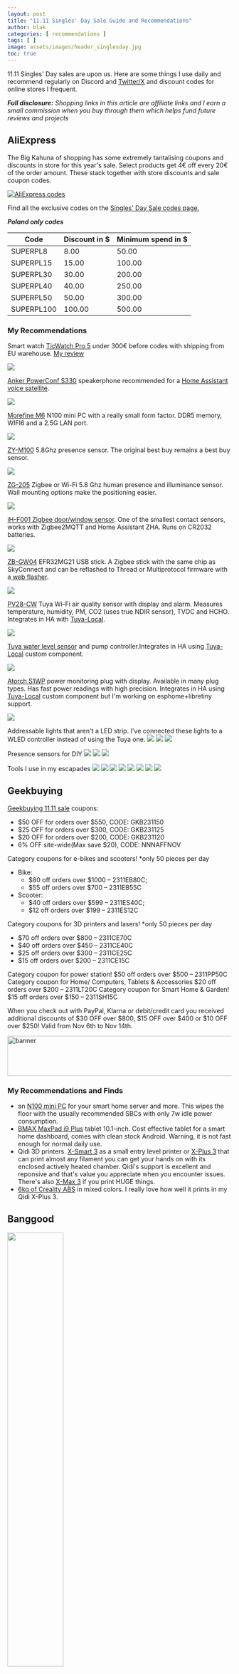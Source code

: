 ```yaml
---
layout: post
title: "11.11 Singles' Day Sale Guide and Recommendations"
author: blak
categories: [ recommendations ]
tags: [ ]
image: assets/images/header_singlesday.jpg
toc: true
---
```

11.11 Singles' Day sales are upon us. Here are some things I use daily and recommend regularly on Discord and [Twitter/X](http;//twitter.com/blakadder_) and discount codes for online stores I frequent.

_**Full disclosure:** Shopping links in this article are affiliate links and I earn a small commission when you buy through them which helps fund future reviews and projects_

## AliExpress

The Big Kahuna of shopping has some extremely tantalising coupons and discounts in store for this year's sale. Select products get 4€ off every 20€ of the order amount. These stack together with store discounts and sale coupon codes.

[![AliExpress codes](/assets/images/singlesday/alixcodes.png)](https://best.aliexpress.com/?aff_fcid=cee05cc8416b42d584f17a70420d7d17-1699641746599-05815-_DBag5Z1&tt=CPS_NORMAL&aff_fsk=_DBag5Z1&aff_platform=portals-tool&sk=_DBag5Z1&aff_trace_key=cee05cc8416b42d584f17a70420d7d17-1699641746599-05815-_DBag5Z1&terminal_id=f6d770ce532d41d9aee8c03b1a87a6b5)

Find all the exclusive codes on the [Singles' Day Sale codes page.](https://campaign.aliexpress.com/wow/gcp-plus/ae/tupr?spm=a2g0o.tm1000005516.9507481230.1.47a86f3dFsWVBo&_immersiveMode=true&wx_navbar_hidden=true&wx_navbar_transparent=true&ignoreNavigationBar=true&wx_statusbar_hidden=true&wh_weex=true&wh_pid=300000486%2FCodePage&aecmd=true&aff_fcid=e543b5e446c14ab8ab0f46e995ac0375-1699641454665-07311-_Dm07m3Z&tt=CPS_NORMAL&aff_fsk=_Dm07m3Z&aff_platform=portals-tool&sk=_Dm07m3Z&aff_trace_key=e543b5e446c14ab8ab0f46e995ac0375-1699641454665-07311-_Dm07m3Z&terminal_id=f6d770ce532d41d9aee8c03b1a87a6b5)

***Poland only codes***

| Code | Discount in $ | Minimum spend in $ |
|---|---|---|
| SUPERPL8 | 8.00 | 50.00 |
| SUPERPL15 | 15.00 | 100.00 |
| SUPERPL30 | 30.00 | 200.00 |
| SUPERPL40 | 40.00 | 250.00 |
| SUPERPL50 | 50.00 | 300.00 |
| SUPERPL100 | 100.00 | 500.00 |

### My Recommendations

Smart watch [TicWatch Pro 5](https://s.click.aliexpress.com/e/_DFW5WKf) under 300€ before codes with shipping from EU warehouse. [My review](ticwatch-pro-5-smart-watch-home-control)

<a href="https://s.click.aliexpress.com/e/_DCwwiaf"  target="_blank"><img src="https://ae01.alicdn.com/kf/S28a980f685f045f1b0496927e8921cb6p.jpg_80x80.jpg" /></a>

[Anker PowerConf S330](https://www.aliexpress.com/item/1005003503663933.html?aff_fcid=6a0ec0b06a6e40c2966d1c40fe4ddaaf-1699642036034-01982-_DlvJxLz&tt=CPS_NORMAL&aff_fsk=_DlvJxLz&aff_platform=shareComponent-detail&sk=_DlvJxLz&aff_trace_key=6a0ec0b06a6e40c2966d1c40fe4ddaaf-1699642036034-01982-_DlvJxLz&terminal_id=f6d770ce532d41d9aee8c03b1a87a6b5&afSmartRedirect=y) speakerphone recommended for a [Home Assistant voice satellite](https://github.com/synesthesiam/homeassistant-satellite).

<a href="https://s.click.aliexpress.com/e/_DlvJxLz" target="_blank"><img src="https://ae01.alicdn.com/kf/H4a7d6183581145f387c43244d67183c9L.jpg_140x140.jpg" /></a>

[Morefine M6](https://www.aliexpress.com/item/1005004564646188.html?aff_fcid=ab2296a62ad1490aa8c3e5a470f66951-1699648722629-01653-_DeIvGN5&tt=CPS_NORMAL&aff_fsk=_DeIvGN5&aff_platform=shareComponent-detail&sk=_DeIvGN5&aff_trace_key=ab2296a62ad1490aa8c3e5a470f66951-1699648722629-01653-_DeIvGN5&terminal_id=f6d770ce532d41d9aee8c03b1a87a6b5&afSmartRedirect=y) N100 mini PC with a really small form factor. DDR5 memory, WIFI6 and a 2.5G LAN port. 

<a href="https://s.click.aliexpress.com/e/_DeIvGN5" target="_blank"><img src="https://ae01.alicdn.com/kf/Sf1a37fd7f44a4c4fb4c2a2299019b777v.jpg_80x80.jpg" /></a>

[ZY-M100](https://s.click.aliexpress.com/e/_DCpjh1Z) 5.8Ghz presence sensor. The original best buy remains a best buy sensor.

<a href="https://s.click.aliexpress.com/e/_DCpjh1Z" target="_blank"><img src="https://ae01.alicdn.com/kf/Sabb9d5f92f714ba88c7aaa8ca6299f38P.jpg_80x80.jpg" /></a>

[ZG-205](https://s.click.aliexpress.com/e/_Dd41Z3H) Zigbee or Wi-Fi 5.8 Ghz human presence and illuminance sensor. Wall mounting options make the positioning easier.

<a href="https://s.click.aliexpress.com/e/_DmMe4Kr" target="_blank"><img src="https://ae01.alicdn.com/kf/Sec139cab9747498e92aabf7a0ea0812c2.jpg_80x80.jpg" /></a>


[iH-F001 Zigbee door/window sensor](https://s.click.aliexpress.com/e/_DmWwCdV). One of the smallest contact sensors, works with 
Zigbee2MQTT and Home Assistant ZHA. Runs on CR2032 batteries.

<a href="https://s.click.aliexpress.com/e/_DdDuMd9" target="_blank"><img src="https://ae01.alicdn.com/kf/S9dbb462d3f874c0a926348d3f8ab59e6r.jpg_80x80.jpg" /></a>

[ZB-GW04](https://www.aliexpress.com/item/1005006052679492.html?aff_fcid=ae3f6b1ed4c44d598d7bba6494e2a54a-1699645791469-02595-_DF6eaDz&tt=CPS_NORMAL&aff_fsk=_DF6eaDz&aff_platform=shareComponent-detail&sk=_DF6eaDz&aff_trace_key=ae3f6b1ed4c44d598d7bba6494e2a54a-1699645791469-02595-_DF6eaDz&terminal_id=f6d770ce532d41d9aee8c03b1a87a6b5&afSmartRedirect=y) EFR32MG21 USB stick. A Zigbee stick with the same chip as SkyConnect and can be reflashed to Thread or Multiprotocol firmware with a[ web flasher](https://darkxst.github.io/silabs-firmware-builder/).

<a href="https://s.click.aliexpress.com/e/_DF6eaDz" target="_blank"><img src="https://ae01.alicdn.com/kf/S8bfdc34bd7c948868fcf7c4fc7bfd408O.jpg_80x80.jpg" /></a>

[PV28-CW](https://s.click.aliexpress.com/e/_DmcnpcP) Tuya Wi-Fi air quality sensor with display and alarm. Measures temperature, humidity, PM, CO2 (uses true NDIR sensor), TVOC and HCHO. Integrates in HA with [Tuya-Local](https://github.com/make-all/tuya-local).

<a href="https://s.click.aliexpress.com/e/_DmcnpcP" target="_blank"><img src="https://ae01.alicdn.com/kf/S5baf95171c3c4a009b5489acf35ce7be1.png_80x80.png" /></a>

[Tuya water level sensor](https://www.aliexpress.com/item/1005005264267764.html?aff_fcid=29458869d68243aa9f5af51326174fe5-1699647030228-00512-_DDkSKmJ&tt=CPS_NORMAL&aff_fsk=_DDkSKmJ&aff_platform=shareComponent-detail&sk=_DDkSKmJ&aff_trace_key=29458869d68243aa9f5af51326174fe5-1699647030228-00512-_DDkSKmJ&terminal_id=f6d770ce532d41d9aee8c03b1a87a6b5&afSmartRedirect=y) and pump controller.Integrates in HA using [Tuya-Local](https://github.com/make-all/tuya-local) custom component.

<a href="https://s.click.aliexpress.com/e/_DDkSKmJ" target="_blank"><img src="https://ae01.alicdn.com/kf/Se380994a121b489f8b248eb4575a6e43H.jpg_80x80.jpg" /></a>

[Atorch S1WP](https://s.click.aliexpress.com/e/_DCsET0n) power monitoring plug with display. Available in many plug types. Has fast power readings with high precision. Integrates in HA using [Tuya-Local](https://github.com/make-all/tuya-local) custom component but I'm working on esphome+libretiny support.

<a href="https://s.click.aliexpress.com/e/_DehqeNd" target="_blank"><img src="https://ae01.alicdn.com/kf/Sf8600d549c2b43aa98409487d4e31fdeK.jpg_80x80.jpg"></a>

Addressable lights that aren't a LED strip. I've connected these lights to a WLED controller instead of using the Tuya one.
<a href="https://s.click.aliexpress.com/e/_DnpKOuL" target="_blank"><img src="https://ae01.alicdn.com/kf/S60f5e03bae98420986e038b7484c66c3j.png_80x80.png" /></a> <a href="https://s.click.aliexpress.com/e/_DlFEpeL" target="_blank"><img src="https://ae01.alicdn.com/kf/S1e0ec4ef6c104100ba2de2c49cf6f8ebg.jpg_80x80.jpg" /></a> <a href="https://s.click.aliexpress.com/e/_DlvvXf9" target="_blank"><img src="https://ae01.alicdn.com/kf/Sad88357bbe5845d4b02f2fbd20932297s.jpg_80x80.jpg" /></a>

Presence sensors for DIY
<a href="https://s.click.aliexpress.com/e/_DEYGEUj" target="_blank"><img src="https://ae01.alicdn.com/kf/S151423de93f94353827ca0eab468e829g.jpg_80x80.jpg" /></a> <a href="https://s.click.aliexpress.com/e/_DDj9GUT" target="_blank"><img src="https://ae01.alicdn.com/kf/Sbc911210538f49899c7d84bdc9356905r.jpg_80x80.jpg" /></a> <a href="https://s.click.aliexpress.com/e/_De9t0Th" target="_blank"><img src="https://ae01.alicdn.com/kf/S978d379851314c9998cb443f7735f97ai.jpg_80x80.jpg" /></a> 

Tools I use in my escapades
<a href="https://s.click.aliexpress.com/e/_DFh5Ir1" target="_blank"><img src="https://ae01.alicdn.com/kf/Se04ccaff01b6448b9f808916c992e7d3p.jpg_80x80.jpg" /></a> <a href="https://s.click.aliexpress.com/e/_Dl2WnCJ" target="_blank"><img src="https://ae01.alicdn.com/kf/S56a282e2aea54f7c8af98b365865e2190.jpg_80x80.jpg" /></a> <a href="https://s.click.aliexpress.com/e/_DnEpaeR" target="_blank"><img src="https://ae01.alicdn.com/kf/Sf8ad73471c9c4fcd93ac4a6b68921e87v.jpg_80x80.jpg" /></a> <a href="https://s.click.aliexpress.com/e/_Dm4alYR" target="_blank"><img src="https://ae01.alicdn.com/kf/Sa02989eb81f34e3da85b0493703653c6G.jpg_80x80.jpg" /></a> <a href="https://s.click.aliexpress.com/e/_DF2TEef" target="_blank"><img src="https://ae01.alicdn.com/kf/H1a8dee9abd8d4b0cae944528d9ed1aea7.jpg_80x80.jpg" /></a> <a href="https://s.click.aliexpress.com/e/_DneJmjt" target="_blank"><img src="https://ae01.alicdn.com/kf/Sb72a4b91106d44a0b2d4f30c079d4cb94.jpg_80x80.jpg" /></a> <a href="https://s.click.aliexpress.com/e/_Dm50eGj" target="_blank"><img src="https://ae01.alicdn.com/kf/S4c61ccca00f5450a9936679e162df5c0X.jpg_80x80.jpg" /></a> <a href="https://s.click.aliexpress.com/e/_DeE6RGn" target="_blank"><img src="https://ae01.alicdn.com/kf/Sde030709e35b48d69061924a477d1e30k.jpeg_80x80.jpeg" /></a>

## Geekbuying

[Geekbuying 11.11 sale](https://www.geekbuying.com/go/89SZqe0n) coupons:

- $50 OFF for orders over $550, CODE: GKB231150
- $25 OFF for orders over $300, CODE: GKB231125
- $20 OFF for orders over $200, CODE: GKB231120
- 6% OFF site-wide(Max save $20), CODE: NNNAFFNOV

Category coupons for e-bikes and scooters! *only 50 pieces per day
- Bike: 
  - $80 off orders over $1000 –  2311EB80C;
  - $55 off orders over $700 –  2311EB55C
- Scooter: 
  - $40 off orders over $599 –  2311ES40C;
  - $12 off orders over $199 – 2311ES12C

Category coupons for 3D printers and lasers! *only 50 pieces per day
- $70 off orders over $800 – 2311CE70C
- $40 off orders over $450 – 2311CE40C
- $25 off orders over $300 – 2311CE25C
- $15 off orders over $200 – 2311CE15C

Category coupon for power station! $50 off orders over $500 – 2311PP50C
Category coupon for Home/ Computers, Tablets & Accessories $20 off orders over $200 – 2311LT20C
Category coupon for Smart Home & Garden! $15 off orders over $150 – 2311SH15C

When you check out with PayPal, Klarna or debit/credit card you received additional discounts of $30 OFF over $800, $15 OFF over $400 or $10 OFF over $250! Valid from Nov 6th to Nov 14th.

<a href="https://www.geekbuying.com/dynamic-ads/link.html?id=3873"  target="_blank"><img style="border:0px" src="https://www.geekbuying.com/dynamic-ads/banner970x90.jpg" width="970" height="90" alt="banner"></a>

### My Recommendations and Finds

- an [N100 mini PC](https://www.geekbuying.com/go/89SaR7mK) for your smart home server and more. This wipes the floor with the usually recommended SBCs with only 7w idle power consumption.
- [BMAX MaxPad i9 Plus](https://www.geekbuying.com/go/7pF3OteD) tablet 10.1-inch. Cost effective tablet for a smart home dashboard, comes with clean stock Android. Warning, it is not fast enough for normal daily use.
- Qidi 3D printers. [X-Smart 3](https://www.geekbuying.com/go/7sw4lI1t) as a small entry level printer or [X-Plus 3](https://www.geekbuying.com/go/89SbKr1t) that can print almost any filament you can get your hands on with its enclosed actively heated chamber. Qidi's support is excellent and reponsive and that's value you appreciate when you encounter issues. There's also [X-Max 3](https://www.geekbuying.com/go/89Sb4yMc) if you print HUGE things.
- [6kg of Creality ABS](https://www.geekbuying.com/go/89SaiLp2) in mixed colors. I really love how well it prints in my Qidi X-Plus 3.

## Banggood

<a target="_blank" href="https://www.banggood.com/marketing-Banggood-Global-Shopping-Festival/tid-58058.html?utmid=23655&utm_content=hilda&bid=57168&utm_design=153&p=CM27171011078201412U&custlinkid=3564027"><img src="https://img.staticbg.com/deals/affiliate_member_banner_new/202311/07/20231107201358_826.jpg" alt="" width="50%"></a>

### My Recommendations and Finds

<a target="_blank" href="https://www.banggood.com/SONOFF-NSPanel-Pro-Smart-Home-Control-Panel-Smart-Scene-Wall-Switch-Voice-Control-Smart-Home-Thermostat-Display-Switch-Works-with-Alexa-EU-Version-p-1996049.html?p=CM27171011078201412U&custlinkid=3563792" title="" >SONOFF NSPanel Pro Smart Home Control Panel Smart Scene Wall Switch Voice Control Smart Home Thermostat Display Switch Works with Alexa EU Version</a>
<a target="_blank" href="https://www.banggood.com/SONOFF-NSPanel-Pro-Smart-Home-Control-Panel-Smart-Scene-Wall-Switch-Voice-Control-Smart-Home-Thermostat-Display-Switch-Works-with-Alexa-EU-Version-p-1996049.html?p=CM27171011078201412U&custlinkid=3563792"><img src="https://imgaz.staticbg.com/images/oaupload/banggood/images/50/29/ecacccb3-419a-46d0-9346-3f2b525ed551.jpg" alt="" width="50%"></a>

<a target="_blank" href="https://www.banggood.com/BlitzWolf-BW-SHP13-ZigBee3_0-Smart-WIFI-Socket-16A-EU-Plug-Electricity-Metering-APP-Remote-Controller-Timer-Work-with-Amazon-Alexa-Google-Home-p-2000907.html?ID=0&warehouse=CN&p=CM27171011078201412U&custlinkid=3581230" title="" >BlitzWolf® BW-SHP13 ZigBee3.0 Smart WIFI Socket 16A EU Plug Electricity Metering APP Remote Controller Timer Work with Amazon Alexa Google Home</a>
<a target="_blank" href="https://www.banggood.com/BlitzWolf-BW-SHP13-ZigBee3_0-Smart-WIFI-Socket-16A-EU-Plug-Electricity-Metering-APP-Remote-Controller-Timer-Work-with-Amazon-Alexa-Google-Home-p-2000907.html?p=CM27171011078201412U&custlinkid=3563780"><img src="https://imgaz.staticbg.com/images/oaupload/banggood/images/39/C3/39717de8-3fee-4bd1-b78f-2eb8fbd351d9.jpg" alt="" width="50%"></a>

<a target="_blank" href="https://www.banggood.com/SONOFF-SNZB-02D-LCD-Smart-Temperature-Humidity-Sensor-APP-Real-time-Monitoring-Work-with-ZB-Bridge-P-or-ZB-Dongle-or-NS-Panel-p-1985618.html?p=CM27171011078201412U&custlinkid=3563803" title="" >SONOFF SNZB-02D LCD Smart Temperature Humidity Sensor APP Real-time Monitoring Work with ZB Bridge-P/ ZB Dongle/ NS Panel</a>
<a target="_blank" href="https://www.banggood.com/SONOFF-SNZB-02D-LCD-Smart-Temperature-Humidity-Sensor-APP-Real-time-Monitoring-Work-with-ZB-Bridge-P-or-ZB-Dongle-or-NS-Panel-p-1985618.html?p=CM27171011078201412U&custlinkid=3563803"><img src="https://imgaz.staticbg.com/images/oaupload/banggood/images/47/E2/16708948-5df6-4074-96ca-973f6401d0f8.jpg" alt="" width="50%"></a>

<a target="_blank" href="https://www.banggood.com/Sonoff-ZBMINI-L2-Smart-Zigbe3_0-Switch-No-Neutral-Required-Intelligent-Two-way-Control-Relay-Module-Timer-Voice-Control-with-Alexa-Google-Zigbe-Hubs-p-1983093.html?p=CM27171011078201412U&custlinkid=3563806" title="" >Sonoff ZBMINI L2 Smart Zigbe3.0 Switch No Neutral Required Intelligent Two-way Control Relay Module Timer Voice Control with Alexa Google Zigbe Hubs</a>
<a target="_blank" href="https://www.banggood.com/Sonoff-ZBMINI-L2-Smart-Zigbe3_0-Switch-No-Neutral-Required-Intelligent-Two-way-Control-Relay-Module-Timer-Voice-Control-with-Alexa-Google-Zigbe-Hubs-p-1983093.html?p=CM27171011078201412U&custlinkid=3563806"><img src="https://imgaz.staticbg.com/images/oaupload/banggood/images/41/24/08d1fc5a-a313-43a5-b522-58d2b9f6e5bc.jpg" alt="" width="50%"></a>

<a target="_blank" href="https://www.banggood.com/WIFI-Digital-Wattmeter-EU-Plug-220V-AC-Power-Meter-Electricy-consumption-Energy-Meter-Power-Kilowatt-Wattage-Electricity-Meter-p-1996941.html?p=CM27171011078201412U&custlinkid=3563789" title="" >WIFI Digital Wattmeter EU Plug 220V AC Power Meter Electricy consumption Energy Meter Power Kilowatt Wattage Electricity Meter</a>
<a target="_blank" href="https://www.banggood.com/WIFI-Digital-Wattmeter-EU-Plug-220V-AC-Power-Meter-Electricy-consumption-Energy-Meter-Power-Kilowatt-Wattage-Electricity-Meter-p-1996941.html?ID=6320826&warehouse=CN&p=CM27171011078201412U&custlinkid=3581232"><img src="https://imgaz.staticbg.com/images/oaupload/banggood/images/FC/C0/914fda81-ee0f-4c20-baf3-19b38322905a.jpg" alt="" width="50%"></a>

<a target="_blank" href="https://www.banggood.com/EU-Direct-KAIWEETS-HT118A-Digital-AC-or-DC-Multimeter-TRMS-6000-Counts-True-RMS-with-Flashlight-and-Safety-Features-Best-for-Household-and-Automotive-Testing-p-1997681.html?p=CM27171011078201412U&custlinkid=3563787" title="" >
EU Direct KAIWEETS HT118A Digital AC/DC Multimeter TRMS 6000 Counts True RMS with Flashlight and Safety Features Best for Household and Automotive Testing</a>

<a target="_blank" href="https://www.banggood.com/EU-Direct-KAIWEETS-HT118A-Digital-AC-or-DC-Multimeter-TRMS-6000-Counts-True-RMS-with-Flashlight-and-Safety-Features-Best-for-Household-and-Automotive-Testing-p-1997681.html?p=CM27171011078201412U&custlinkid=3563787"><img src="https://imgaz.staticbg.com/images/oaupload/banggood/images/59/20/34fce8fe-dcad-4ab8-bb9a-f684ab026784.jpg" alt="" width="50%"></a>

<a target="_blank" href="https://www.banggood.com/PTS200-V2-100W-Electric-Soldering-Iron-Portable-Quick-Warm-Up-Tin-Melting-Open-Source-Supports-PD3_0-Firmware-Upgradeable-Battery-Not-Included-T12-or-TS100-Compatible-p-1993106.html?p=CM27171011078201412U&custlinkid=3563798" title="" >PTS200 V2 100W Electric Soldering Iron Portable Quick Warm-Up Tin Melting Open Source Supports PD3.0 Firmware Upgradeable Battery Not Included T12/TS100 Compatible</a>

<a target="_blank" href="https://www.banggood.com/PTS200-V2-100W-Electric-Soldering-Iron-Portable-Quick-Warm-Up-Tin-Melting-Open-Source-Supports-PD3_0-Firmware-Upgradeable-Battery-Not-Included-T12-or-TS100-Compatible-p-1993106.html?p=CM27171011078201412U&custlinkid=3563798"><img src="https://imgaz.staticbg.com/images/oaupload/banggood/images/E0/4E/75e95ca9-6838-4a80-9395-c0e28b51a396.jpg" alt="" width="50%"></a>

<a target="_blank" href="https://www.banggood.com/SEQUER-SI012-Pro-Max-TS-B2-Portable-OLED-Soldering-Iron-with-Color-Ambience-Light-Chinese,English-and-Russian-Menu-Applicable-TS-Soldering-Iron-Tips-Support-PD-or-QC-or-3S-6S-Battery-Power-Supply-p-1991598.html?p=CM27171011078201412U&custlinkid=3563800" title="" >SEQUER SI012 Pro Max TS-B2 Portable OLED Soldering Iron with Color Ambience TS Soldering Iron Tips Support PD|QC|3S-6S Battery Power Supply</a>

<a target="_blank" href="https://www.banggood.com/SEQUER-SI012-Pro-Max-TS-B2-Portable-OLED-Soldering-Iron-with-Color-Ambience-Light-Chinese,English-and-Russian-Menu-Applicable-TS-Soldering-Iron-Tips-Support-PD-or-QC-or-3S-6S-Battery-Power-Supply-p-1991598.html?p=CM27171011078201412U&custlinkid=3563800"><img src="https://imgaz.staticbg.com/images/oaupload/banggood/images/E7/5C/bbb036b8-c32a-4499-9dee-1531f5d7f000.jpg" alt="" width="50%"></a>

## Sovol

[Sovol SV06](https://sovol3d.com/products/sovol-sv06-direct-drive-3d-printer?sca_ref=3309524.Vd4MGn0pGL&sca_source=base) 3D printer is 199$. It's a good beginner printer for someone who wants to tinker and learn more about 3D printers. Mine is printing excellent after I made [some tweaks](https://sv06.blakadder.com/first-steps/).

If you need a bigger print surface (300x300) there's the SV06 Plus for 289$.

Thank you for your support!